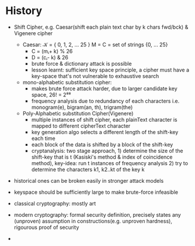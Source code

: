 # History

- Shift Cipher, e.g. Caesar(shift each plain text char by k chars fwd/bck) & Vigenere cipher
    - Caesar:  𝒦 = { 0, 1, 2, ... 25 } M = C = set of strings {0, ... 25}
        - C = (mᵢ+ k) % 26
        - D = (cᵢ- k) & 26
        - brute force & dictionary attack is possible
        - lesson learnt: sufficient key space principle, a cipher must have a key-space that's not vulnerable to exhaustive search
    - mono-alphabetic substitution cipher:
        - makes brute force attack harder, due to larger candidate key space, 26! = 2⁸⁸
        - frequency analysis due to redundancy of each characters i.e. monogram(e), bigram(an, th), trigram(the)
    - Poly-Alphabetic substitution Cipher(Vigenere)
        - multiple instances of shift cipher, each plainText character is mapped to different cipherText character
        - key generation algo selects a different length of the shift-key each time
        - each block of the data is shifted by a block of the shift-key
        - cryptanalysis: two stage approach, 1) determine the size of the shift-key that is t (Kasiski's method & index of coincidence method), key-idea: run t instances of frequency analysis 2) try to determine the characters k1, k2..kt of the key k

- historical ones can be broken easily in stronger attack models
- keyspace should be sufficiently large to make brute-force infeasible
- classical cryptography: mostly art
- modern cryptography: formal security definition, precisely states any (unproven) assumption in constructions(e.g. unproven hardness), rigourous proof of security
-
